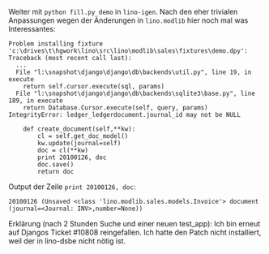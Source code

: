 Weiter mit `python fill.py demo` in `lino-igen`. Nach den eher trivialen Anpassungen wegen der Änderungen in `lino.modlib` hier noch mal was Interessantes:

```
Problem installing fixture 'c:\drives\t\hgwork\lino\src\lino\modlib\sales\fixtures\demo.dpy': Traceback (most recent call last):
  ...
  File "l:\snapshot\django\django\db\backends\util.py", line 19, in execute
    return self.cursor.execute(sql, params)
  File "l:\snapshot\django\django\db\backends\sqlite3\base.py", line 189, in execute
    return Database.Cursor.execute(self, query, params)
IntegrityError: ledger_ledgerdocument.journal_id may not be NULL
```


```
    def create_document(self,**kw):
        cl = self.get_doc_model()
        kw.update(journal=self)
        doc = cl(**kw)
        print 20100126, doc
        doc.save()
        return doc
```

Output der Zeile `print 20100126, doc`:

```
20100126 (Unsaved <class 'lino.modlib.sales.models.Invoice'> document (journal=<Journal: INV>,number=None))
```

Erklärung (nach 2 Stunden Suche und einer neuen test\_app):
Ich bin erneut auf Djangos Ticket #10808 reingefallen.
Ich hatte den Patch nicht installiert, weil der in lino-dsbe nicht nötig ist.